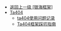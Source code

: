 - [返回上一级 [银海框架]](银海框架/)
- [Ta404](银海框架/Ta404/)
  - [ta404使用问题记录](银海框架/Ta404/ta404使用问题记录.md)
  - [Ta404框架踩坑指南](银海框架/Ta404/Ta404框架踩坑指南.md)
